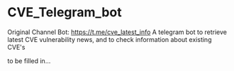 # CVE_Telegram_bot
Original Channel Bot: https://t.me/cve_latest_info
A telegram bot to retrieve latest CVE vulnerability news, and to check information about existing CVE's

to be filled in...
